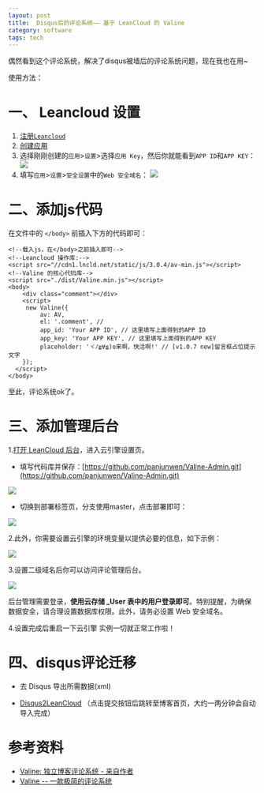 ```yaml
---
layout: post
title:  Disqus后的评论系统—— 基于 LeanCloud 的 Valine
category: software
tags: tech
---
```


偶然看到这个评论系统，解决了disqus被墙后的评论系统问题，现在我也在用~

使用方法：

# 一、 Leancloud 设置

1.  [注册`Leancloud`](https://leancloud.cn/dashboard/login.html#/signup)
2.  [创建应用](https://leancloud.cn/dashboard/applist.html#/newapp)
3.  选择刚刚创建的`应用`>`设置`>选择`应用 Key`，然后你就能看到`APP ID`和`APP KEY`：
    [![](https://ws1.sinaimg.cn/large/006qRazegy1fibactm2csj30x80f2dhn.jpg)](https://ws1.sinaimg.cn/large/006qRazegy1fibactm2csj30x80f2dhn.jpg)
4.  填写`应用`>`设置`>`安全设置`中的`Web 安全域名`：
    [![](https://ws1.sinaimg.cn/large/006qRazegy1fiba67warvj30re0k5abv.jpg)](https://ws1.sinaimg.cn/large/006qRazegy1fiba67warvj30re0k5abv.jpg)

# 二、添加js代码

在文件中的 `</body>` 前插入下方的代码即可：

    <!--载入js，在</body>之前插入即可-->
    <!--Leancloud 操作库:-->
    <script src="//cdn1.lncld.net/static/js/3.0.4/av-min.js"></script>
    <!--Valine 的核心代码库-->
    <script src="./dist/Valine.min.js"></script>
	<body>
	    <div class="comment"></div>
	    <script>
		 new Valine({
			 av: AV, 
			 el: '.comment', // 
			 app_id: 'Your APP ID', // 这里填写上面得到的APP ID
			 app_key: 'Your APP KEY', // 这里填写上面得到的APP KEY
			 placeholder: 'ヾﾉ≧∀≦)o来啊，快活啊!' // [v1.0.7 new]留言框占位提示文字
		});
	  </script>
	</body>


至此，评论系统ok了。

# 三、添加管理后台

1.[打开 LeanCloud 后台](https://leancloud.cn/dashboard/#/apps)，进入云引擎设置页。

*   填写代码库并保存：[https://github.com/panjunwen/Valine-Admin.git](https://github.com/panjunwen/Valine-Admin.git)

![](https://cloud.panjunwen.com/2017/11/ping-mu-kuai-zhao-2017-11-12-xia-wu-2-45-11.png)

*   切换到部署标签页，分支使用master，点击部署即可：

![](https://cloud.panjunwen.com/2017/11/ping-mu-kuai-zhao-2017-11-12-xia-wu-2-43-52.png)

2.此外，你需要设置云引擎的环境变量以提供必要的信息，如下示例：

![](https://cloud.panjunwen.com/2017/11/ping-mu-kuai-zhao-2017-11-12-xia-wu-2-46-35.png)

3.设置二级域名后你可以访问评论管理后台。

![](https://cdn.kelu.org/blog/2018/01/ping-mu-kuai-zhao-2017-08-15-xia-wu-6-30-12.png)

后台管理需要登录，**使用云存储 _User 表中的用户登录即可**。特别提醒，为确保数据安全，请合理设置数据库权限。此外，请务必设置 Web 安全域名。

4.设置完成后重启一下云引擎 实例一切就正常工作啦！

# 四、disqus评论迁移

* 去 Disqus 导出所需数据(xml)

* [Disqus2LeanCloud](http://disqus.panjunwen.com/)
（点击提交按钮后跳转至博客首页，大约一两分钟会自动导入完成）

# 参考资料

* [Valine: 独立博客评论系统 - 来自作者](https://panjunwen.com/diy-a-comment-system)
* [Valine -- 一款极简的评论系统](https://ioliu.cn/2017/add-valine-comments-to-your-blog/)
